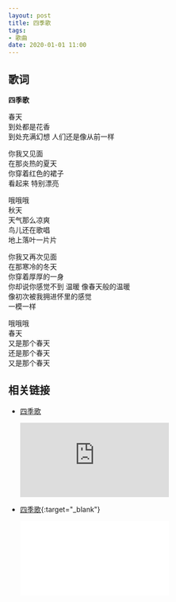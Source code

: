 ```yaml
---
layout: post
title: 四季歌
tags: 
- 歌曲
date: 2020-01-01 11:00
---
```

## 歌词

**四季歌**

春天  
到处都是花香  
到处充满幻想
人们还是像从前一样

你我又见面  
在那炎热的夏天  
你穿着红色的裙子  
看起来 特别漂亮

哦哦哦  
秋天  
天气那么凉爽  
鸟儿还在歌唱  
地上落叶一片片

你我又再次见面  
在那寒冷的冬天  
你穿着厚厚的一身  
你却说你感觉不到 温暖
像春天般的温暖  
像初次被我拥进怀里的感觉  
一模一样

哦哦哦  
春天  
又是那个春天  
还是那个春天  
又是那个春天

## 相关链接

* [四季歌](https://v.youku.com/v_show/id_XMTQwMTQ3Mjg0MA==.html)

  <div class="iframe-container"><iframe class="responsive-iframe" src='https://player.youku.com/embed/XMTQwMTQ3Mjg0MA==' frameborder="no" allowfullscreen="true"></iframe></div>

* [四季歌](https://www.bilibili.com/video/BV1kD4y197jw){:target="_blank"}

   <div class="iframe-container"><iframe class="responsive-iframe" src="//player.bilibili.com/player.html?aid=712621357&bvid=BV1kD4y197jw&cid=248030612&page=1" frameborder="no" allowfullscreen="true"></iframe></div>
